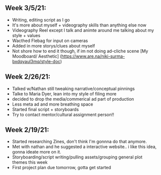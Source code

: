 ## Week 3/5/21:
- Writing, editing script as I go
- It's more about myself + videography skills than anything else now
- Videography Reel except I talk and animte around me talking about my style + values 
- Wacthed Flebag for input on cameras
- Added in more storys/clues about myself 
- Not shore how to end it though, if im not doing ad-cliche scene
[My Moodboard/ Aesthetic]
(https://www.are.na/niki-surma-bxdqyaul3mq/style-doc)


## Week 2/26/21:
- Talked w/Nathan still tweaking narrative/conceptual pinnings
- Talke to Maria Dyer, lean into my style of filing more 
- decided to drop the media/commerical ad part of production
- Less meta ad and more breathing space
- Started final script + storyboards
- Try to contact mentor/cultural assignment person!!


## Week 2/19/21:
- Started researching Zines, don't think I'm gonnna do that anymore.
- Met with nathan and he suggested a interactive website.. i like this idea, gonna ideate more on it.
- Storyboarding/script writing/pulling assets/grouping general plot themes this week
- First project plan due tomorrow, gotta get started
